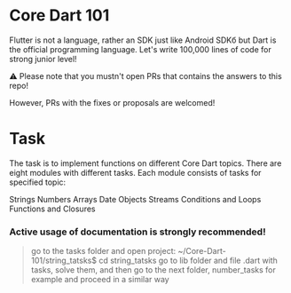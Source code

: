 # Core Dart 101
 Flutter is not a language, rather an SDK just like Android SDKб but Dart is the official programming language. Let's write 100,000 lines of code for strong junior level!

:warning: Please note that you mustn't open PRs that contains the answers to this repo!

However, PRs with the fixes or proposals are welcomed!

# Task
The task is to implement functions on different Core Dart topics. There are eight modules with different tasks. Each module consists of tasks for specified topic:

Strings
Numbers
Arrays
Date
Objects
Streams
Conditions and Loops
Functions and Closures

### Active usage of documentation is strongly recommended!
 >go to the tasks folder and open project: ~/Core-Dart-101/string_tatsks$ cd string_tatsks
 >go to lib folder and file .dart with tasks, solve them, and then go to the next folder, number_tasks for example
 >and proceed in a similar way
